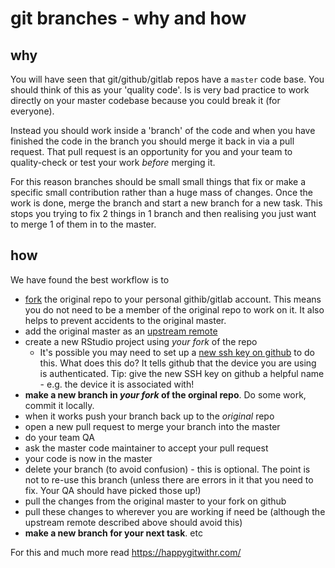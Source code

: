 # git branches - why and how

## why

You will have seen that git/github/gitlab repos have a `master` code base. You should think of this as your 'quality code'. Is is very bad practice to work directly on your master codebase because you could break it (for everyone).

Instead you should work inside a 'branch' of the code and when you have finished the code in the branch you should merge it back in via a pull request. That pull request is an opportunity for you and your team to quality-check or test your work _before_ merging it.

For this reason branches should be small small things that fix or make a specific small contribution rather than a huge mass of changes. Once the work is done, merge the branch and start a new branch for a new task. This stops you trying to fix 2 things in 1 branch and then realising you just want to merge 1 of them in to the master.

## how

We have found the best workflow is to 

 * [fork](https://happygitwithr.com/fork-and-clone.html) the original repo to your personal githib/gitlab account. This means you do not need to be a member of the original repo to work on it. It also helps to prevent accidents to the original master.
 * add the original master as an [upstream remote](https://happygitwithr.com/upstream-changes.html)
 * create a new RStudio project using _your fork_ of the repo
   * It's possible you may need to set up a [new ssh key on github](https://happygitwithr.com/ssh-keys.html) to do this. What does this do? It tells github that the device you are using is authenticated. Tip: give the new SSH key on github a helpful name - e.g. the device it is associated with!
 * **make a new branch in _your fork_ of the orginal repo**. Do some work, commit it locally.
 * when it works push your branch back up to the *original* repo
 * open a new pull request to merge your branch into the master
 * do your team QA
 * ask the master code maintainer to accept your pull request
 * your code is now in the master
 * delete your branch (to avoid confusion) - this is optional. The point is not to re-use this branch (unless there are errors in it that you need to fix. Your QA should have picked those up!)
 * pull the changes from the original master to your fork on github
 * pull these changes to wherever you are working if need be (although the upstream remote described above should avoid this)
 * **make a new branch for your next task**. etc
 
For this and much more read https://happygitwithr.com/